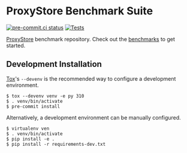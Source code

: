# ProxyStore Benchmark Suite

[![pre-commit.ci status](https://results.pre-commit.ci/badge/github/gpauloski/proxystore-benchmarks/main.svg)](https://results.pre-commit.ci/latest/github/gpauloski/proxystore-benchmarks/main)
[![Tests](https://github.com/gpauloski/proxystore-benchmarks/actions/workflows/tests.yml/badge.svg)](https://github.com/gpauloski/proxystore-benchmarks/actions)

[ProxyStore](https://github.com/gpauloski/proxystore) benchmark repository.
Check out the [benchmarks](benchmarks) to get started.

## Development Installation

[Tox](https://tox.wiki/en/3.0.0/index.html)'s `--devenv` is the recommended
way to configure a development environment.
```
$ tox --devenv venv -e py 310
$ . venv/bin/activate
$ pre-commit install
```

Alternatively, a development environment can be manually configured.
```
$ virtualenv ven
$ . venv/bin/activate
$ pip install -e .
$ pip install -r requirements-dev.txt
```
